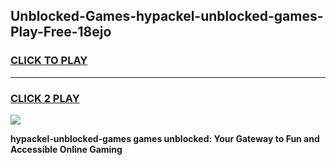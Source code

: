
## Unblocked-Games-hypackel-unblocked-games-Play-Free-18ejo
<h3>
<a href="https://premium76.site?title=hypackel-unblocked-games&ref=20M">CLICK TO PLAY</a></h3>
<hr>

<h3>
<a href="https://premium76.site?title=hypackel-unblocked-games&ref=20M">CLICK 2 PLAY</a>
  
</h3>

<a href="https://premium76.site?title=hypackel-unblocked-games&ref=19M"><img src="https://clearcache.store/games.png"></a>


**hypackel-unblocked-games games unblocked: Your Gateway to Fun and Accessible Online Gaming**
